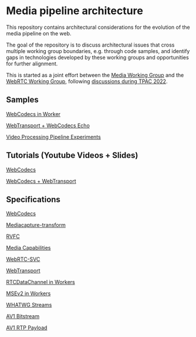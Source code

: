 # Media pipeline architecture

This repository contains architectural considerations for the evolution of the
media pipeline on the web.

The goal of the repository is to discuss architectural issues that cross
multiple working group boundaries, e.g. through code samples, and identify
gaps in technologies developed by these working groups and opportunities for
further alignment.

This is started as a joint effort between the
[Media Working Group](https://www.w3.org/media-wg/) and the
[WebRTC Working Group](https://www.w3.org/groups/wg/webrtc), following
[discussions during TPAC 2022](https://www.w3.org/2022/09/15-mediawg-minutes.html).

## Samples

[WebCodecs in Worker](https://github.com/aboba/wc-demo)

[WebTransport + WebCodecs Echo](https://github.com/aboba/wt-demo)

[Video Processing Pipeline Experiments](https://github.com/tidoust/media-tests#experimenting-with-video-processing-pipelines-on-the-web)

## Tutorials (Youtube Videos + Slides)

[WebCodecs](https://www.rtc-conference.com/2021/presentation/?hid=880)

[WebCodecs + WebTransport](https://www.rtc-conference.com/2022/presentation/?hid=299)

## Specifications

[WebCodecs](https://w3c.github.io/webcodecs/)

[Mediacapture-transform](https://w3c.github.io/mediacapture-transform/)

[RVFC](https://wicg.github.io/video-rvfc/)

[Media Capabilities](https://w3c.github.io/media-capabilities/)

[WebRTC-SVC](https://w3c.github.io/webrtc-svc/)

[WebTransport](https://w3c.github.io/webtransport/)

[RTCDataChannel in Workers](https://w3c.github.io/webrtc-extensions/#rtcdatachannel-extensions)

[MSEv2 in Workers](https://w3c.github.io/mediacapture-extensions/)

[WHATWG Streams](https://streams.spec.whatwg.org/)

[AV1 Bitstream](https://aomedia.org/av1/specification/)

[AV1 RTP Payload](https://aomediacodec.github.io/av1-rtp-spec/)

